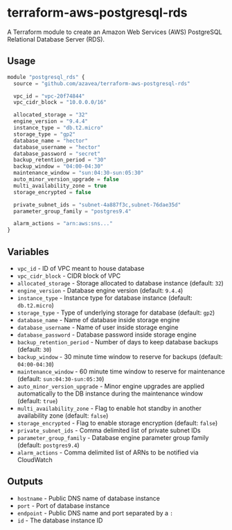 # terraform-aws-postgresql-rds

A Terraform module to create an Amazon Web Services (AWS) PostgreSQL Relational Database Server (RDS).

## Usage

```javascript
module "postgresql_rds" {
  source = "github.com/azavea/terraform-aws-postgresql-rds"

  vpc_id = "vpc-20f74844"
  vpc_cidr_block = "10.0.0.0/16"

  allocated_storage = "32"
  engine_version = "9.4.4"
  instance_type = "db.t2.micro"
  storage_type = "gp2"
  database_name = "hector"
  database_username = "hector"
  database_password = "secret"
  backup_retention_period = "30"
  backup_window = "04:00-04:30"
  maintenance_window = "sun:04:30-sun:05:30"
  auto_minor_version_upgrade = false
  multi_availability_zone = true
  storage_encrypted = false

  private_subnet_ids = "subnet-4a887f3c,subnet-76dae35d"
  parameter_group_family = "postgres9.4"

  alarm_actions = "arn:aws:sns..."
}
```

## Variables

- `vpc_id` - ID of VPC meant to house database
- `vpc_cidr_block` - CIDR block of VPC
- `allocated_storage` - Storage allocated to database instance (default: `32`)
- `engine_version` - Database engine version (default: `9.4.4`)
- `instance_type` - Instance type for database instance (default: `db.t2.micro`)
- `storage_type` - Type of underlying storage for database (default: `gp2`)
- `database_name` - Name of database inside storage engine
- `database_username` - Name of user inside storage engine
- `database_password` - Database password inside storage engine
- `backup_retention_period` - Number of days to keep database backups (default:
  `30`)
- `backup_window` - 30 minute time window to reserve for backups (default:
  `04:00-04:30`)
- `maintenance_window` - 60 minute time window to reserve for maintenance
  (default: `sun:04:30-sun:05:30`)
- `auto_minor_version_upgrade` - Minor engine upgrades are applied automatically
 to the DB instance during the maintenance window (default: `true`)
- `multi_availability_zone` - Flag to enable hot standby in another availability
  zone (default: `false`)
- `storage_encrypted` - Flag to enable storage encryption (default: `false`)
- `private_subnet_ids` - Comma delimited list of private subnet IDs
- `parameter_group_family` - Database engine parameter group family (default:
  `postgres9.4`)
- `alarm_actions` - Comma delimited list of ARNs to be notified via CloudWatch

## Outputs

- `hostname` - Public DNS name of database instance
- `port` - Port of database instance
- `endpoint` - Public DNS name and port separated by a `:`
- `id` - The database instance ID
